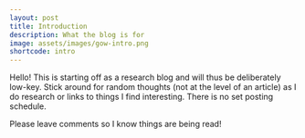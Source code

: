 ```yaml
---
layout: post
title: Introduction
description: What the blog is for
image: assets/images/gow-intro.png
shortcode: intro
---
```


Hello! This is starting off as a research blog and will thus be deliberately
low-key. Stick around for random thoughts (not at the level of an article) as I
do research or links to things I find interesting. There is no set posting
schedule.

Please leave comments so I know things are being read!
